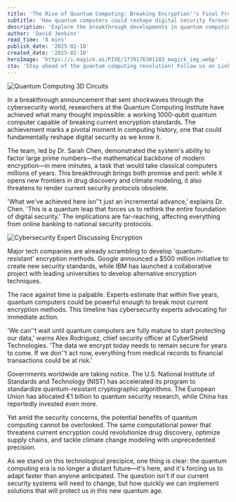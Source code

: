 ```yaml
---
title: 'The Rise of Quantum Computing: Breaking Encryption''s Final Frontier'
subtitle: 'How quantum computers could reshape digital security forever'
description: 'Explore the breakthrough developments in quantum computing as researchers unveil a 1000-qubit quantum computer capable of circumventing current encryption standards, prompting a global race for quantum-resistant security solutions.'
author: 'David Jenkins'
read_time: '8 mins'
publish_date: '2025-02-10'
created_date: '2025-02-10'
heroImage: 'https://i.magick.ai/PIXE/1739176301183_magick_img.webp'
cta: 'Stay ahead of the quantum computing revolution! Follow us on LinkedIn for real-time updates on breakthrough technologies and their impact on cybersecurity.'
---
```


![Quantum Computing 3D Circuits](https://i.magick.ai/PIXE/1739176301183_magick_img.webp)

In a breakthrough announcement that sent shockwaves through the cybersecurity world, researchers at the Quantum Computing Institute have achieved what many thought impossible: a working 1000-qubit quantum computer capable of breaking current encryption standards. The achievement marks a pivotal moment in computing history, one that could fundamentally reshape digital security as we know it.

The team, led by Dr. Sarah Chen, demonstrated the system's ability to factor large prime numbers—the mathematical backbone of modern encryption—in mere minutes, a task that would take classical computers millions of years. This breakthrough brings both promise and peril: while it opens new frontiers in drug discovery and climate modeling, it also threatens to render current security protocols obsolete.

'What we've achieved here isn''t just an incremental advance,' explains Dr. Chen. 'This is a quantum leap that forces us to rethink the entire foundation of digital security.' The implications are far-reaching, affecting everything from online banking to national security protocols.

![Cybersecurity Expert Discussing Encryption](https://i.magick.ai/PIXE/1739176301187_magick_img.webp)

Major tech companies are already scrambling to develop 'quantum-resistant' encryption methods. Google announced a $500 million initiative to create new security standards, while IBM has launched a collaborative project with leading universities to develop alternative encryption techniques.

The race against time is palpable. Experts estimate that within five years, quantum computers could be powerful enough to break most current encryption methods. This timeline has cybersecurity experts advocating for immediate action.

'We can''t wait until quantum computers are fully mature to start protecting our data,' warns Alex Rodriguez, chief security officer at CyberShield Technologies. 'The data we encrypt today needs to remain secure for years to come. If we don''t act now, everything from medical records to financial transactions could be at risk.'

Governments worldwide are taking notice. The U.S. National Institute of Standards and Technology (NIST) has accelerated its program to standardize quantum-resistant cryptographic algorithms. The European Union has allocated €1 billion to quantum security research, while China has reportedly invested even more.

Yet amid the security concerns, the potential benefits of quantum computing cannot be overlooked. The same computational power that threatens current encryption could revolutionize drug discovery, optimize supply chains, and tackle climate change modeling with unprecedented precision.

As we stand on this technological precipice, one thing is clear: the quantum computing era is no longer a distant future—it's here, and it's forcing us to adapt faster than anyone anticipated. The question isn't if our current security systems will need to change, but how quickly we can implement solutions that will protect us in this new quantum age.
